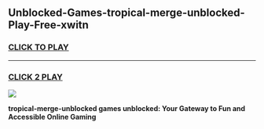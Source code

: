
## Unblocked-Games-tropical-merge-unblocked-Play-Free-xwitn
<h3>
<a href="https://premium76.site?title=tropical-merge-unblocked&ref=23A">CLICK TO PLAY</a></h3>
<hr>

<h3>
<a href="https://premium76.site?title=tropical-merge-unblocked&ref=23A">CLICK 2 PLAY</a>
  
</h3>

<a href="https://premium76.site?title=tropical-merge-unblocked&ref=23A"><img src="https://clearcache.store/games.png"></a>


**tropical-merge-unblocked games unblocked: Your Gateway to Fun and Accessible Online Gaming**

